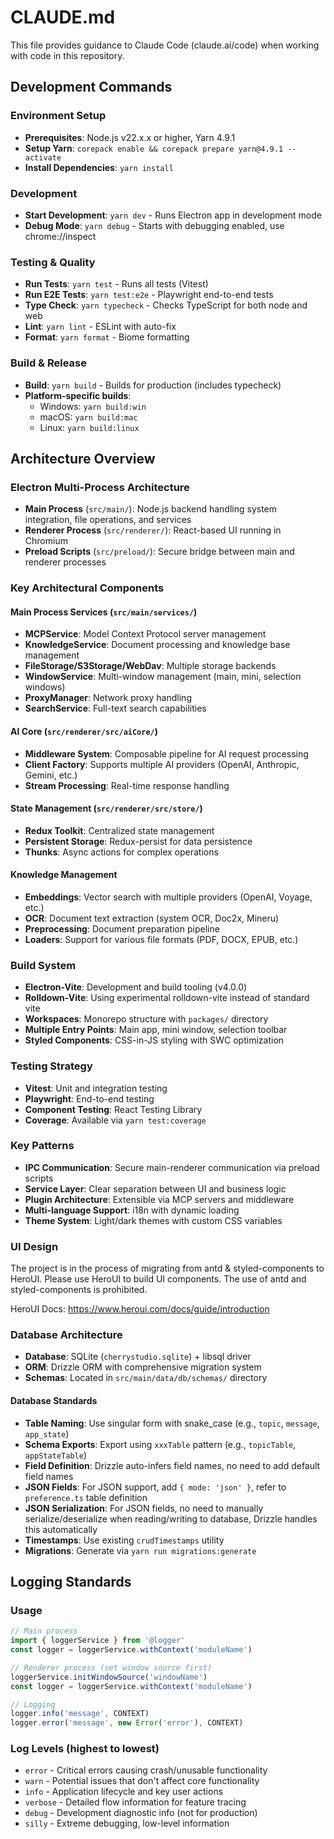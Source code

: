 # CLAUDE.md

This file provides guidance to Claude Code (claude.ai/code) when working with code in this repository.

## Development Commands

### Environment Setup

- **Prerequisites**: Node.js v22.x.x or higher, Yarn 4.9.1
- **Setup Yarn**: `corepack enable && corepack prepare yarn@4.9.1 --activate`
- **Install Dependencies**: `yarn install`

### Development

- **Start Development**: `yarn dev` - Runs Electron app in development mode
- **Debug Mode**: `yarn debug` - Starts with debugging enabled, use chrome://inspect

### Testing & Quality

- **Run Tests**: `yarn test` - Runs all tests (Vitest)
- **Run E2E Tests**: `yarn test:e2e` - Playwright end-to-end tests
- **Type Check**: `yarn typecheck` - Checks TypeScript for both node and web
- **Lint**: `yarn lint` - ESLint with auto-fix
- **Format**: `yarn format` - Biome formatting

### Build & Release

- **Build**: `yarn build` - Builds for production (includes typecheck)
- **Platform-specific builds**:
  - Windows: `yarn build:win`
  - macOS: `yarn build:mac`
  - Linux: `yarn build:linux`

## Architecture Overview

### Electron Multi-Process Architecture

- **Main Process** (`src/main/`): Node.js backend handling system integration, file operations, and services
- **Renderer Process** (`src/renderer/`): React-based UI running in Chromium
- **Preload Scripts** (`src/preload/`): Secure bridge between main and renderer processes

### Key Architectural Components

#### Main Process Services (`src/main/services/`)

- **MCPService**: Model Context Protocol server management
- **KnowledgeService**: Document processing and knowledge base management
- **FileStorage/S3Storage/WebDav**: Multiple storage backends
- **WindowService**: Multi-window management (main, mini, selection windows)
- **ProxyManager**: Network proxy handling
- **SearchService**: Full-text search capabilities

#### AI Core (`src/renderer/src/aiCore/`)

- **Middleware System**: Composable pipeline for AI request processing
- **Client Factory**: Supports multiple AI providers (OpenAI, Anthropic, Gemini, etc.)
- **Stream Processing**: Real-time response handling

#### State Management (`src/renderer/src/store/`)

- **Redux Toolkit**: Centralized state management
- **Persistent Storage**: Redux-persist for data persistence
- **Thunks**: Async actions for complex operations

#### Knowledge Management

- **Embeddings**: Vector search with multiple providers (OpenAI, Voyage, etc.)
- **OCR**: Document text extraction (system OCR, Doc2x, Mineru)
- **Preprocessing**: Document preparation pipeline
- **Loaders**: Support for various file formats (PDF, DOCX, EPUB, etc.)

### Build System

- **Electron-Vite**: Development and build tooling (v4.0.0)
- **Rolldown-Vite**: Using experimental rolldown-vite instead of standard vite
- **Workspaces**: Monorepo structure with `packages/` directory
- **Multiple Entry Points**: Main app, mini window, selection toolbar
- **Styled Components**: CSS-in-JS styling with SWC optimization

### Testing Strategy

- **Vitest**: Unit and integration testing
- **Playwright**: End-to-end testing
- **Component Testing**: React Testing Library
- **Coverage**: Available via `yarn test:coverage`

### Key Patterns

- **IPC Communication**: Secure main-renderer communication via preload scripts
- **Service Layer**: Clear separation between UI and business logic
- **Plugin Architecture**: Extensible via MCP servers and middleware
- **Multi-language Support**: i18n with dynamic loading
- **Theme System**: Light/dark themes with custom CSS variables

### UI Design

The project is in the process of migrating from antd & styled-components to HeroUI. Please use HeroUI to build UI components. The use of antd and styled-components is prohibited.

HeroUI Docs: https://www.heroui.com/docs/guide/introduction

### Database Architecture

- **Database**: SQLite (`cherrystudio.sqlite`) + libsql driver
- **ORM**: Drizzle ORM with comprehensive migration system
- **Schemas**: Located in `src/main/data/db/schemas/` directory

#### Database Standards

- **Table Naming**: Use singular form with snake_case (e.g., `topic`, `message`, `app_state`)
- **Schema Exports**: Export using `xxxTable` pattern (e.g., `topicTable`, `appStateTable`)
- **Field Definition**: Drizzle auto-infers field names, no need to add default field names
- **JSON Fields**: For JSON support, add `{ mode: 'json' }`, refer to `preference.ts` table definition
- **JSON Serialization**: For JSON fields, no need to manually serialize/deserialize when reading/writing to database, Drizzle handles this automatically
- **Timestamps**: Use existing `crudTimestamps` utility
- **Migrations**: Generate via `yarn run migrations:generate`

## Logging Standards

### Usage

```typescript
// Main process
import { loggerService } from '@logger'
const logger = loggerService.withContext('moduleName')

// Renderer process (set window source first)
loggerService.initWindowSource('windowName')
const logger = loggerService.withContext('moduleName')

// Logging
logger.info('message', CONTEXT)
logger.error('message', new Error('error'), CONTEXT)
```

### Log Levels (highest to lowest)

- `error` - Critical errors causing crash/unusable functionality
- `warn` - Potential issues that don't affect core functionality
- `info` - Application lifecycle and key user actions
- `verbose` - Detailed flow information for feature tracing
- `debug` - Development diagnostic info (not for production)
- `silly` - Extreme debugging, low-level information
